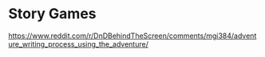# Story Games

https://www.reddit.com/r/DnDBehindTheScreen/comments/mgi384/adventure_writing_process_using_the_adventure/